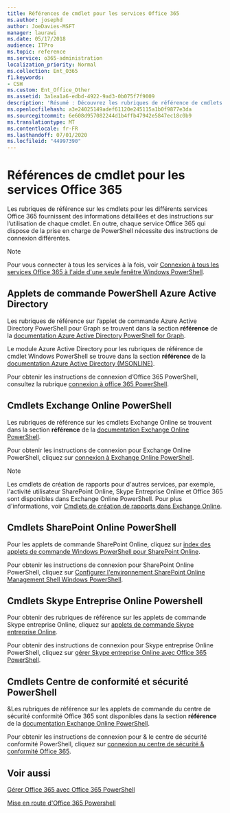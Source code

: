 ```yaml
---
title: Références de cmdlet pour les services Office 365
ms.author: josephd
author: JoeDavies-MSFT
manager: laurawi
ms.date: 05/17/2018
audience: ITPro
ms.topic: reference
ms.service: o365-administration
localization_priority: Normal
ms.collection: Ent_O365
f1.keywords:
- CSH
ms.custom: Ent_Office_Other
ms.assetid: 3a1ea1a6-edbd-4922-9ad3-0b075f7f9009
description: 'Résumé : Découvrez les rubriques de référence de cmdlets PowerShell Office 365 pour Azure Active Directory, Exchange Online, SharePoint Online, Skype entreprise Online et la sécurité & la conformité.'
ms.openlocfilehash: a3e24025149adef61120e245115a1b0f9877e3da
ms.sourcegitcommit: 6e608d957082244d1b4ffb47942e5847ec18c0b9
ms.translationtype: MT
ms.contentlocale: fr-FR
ms.lasthandoff: 07/01/2020
ms.locfileid: "44997390"
---
```

# <a name="cmdlet-references-for-office-365-services"></a>Références de cmdlet pour les services Office 365

Les rubriques de référence sur les cmdlets pour les différents services Office 365 fournissent des informations détaillées et des instructions sur l’utilisation de chaque cmdlet. En outre, chaque service Office 365 qui dispose de la prise en charge de PowerShell nécessite des instructions de connexion différentes.
  
> [!NOTE]
> Pour vous connecter à tous les services à la fois, voir [Connexion à tous les services Office 365 à l'aide d'une seule fenêtre Windows PowerShell](connect-to-all-office-365-services-in-a-single-windows-powershell-window.md). 
  
## <a name="azure-active-directory-powershell-cmdlets"></a>Applets de commande PowerShell Azure Active Directory

Les rubriques de référence sur l’applet de commande Azure Active Directory PowerShell pour Graph se trouvent dans la section **référence** de la [documentation Azure Active Directory PowerShell for Graph](https://docs.microsoft.com/powershell/azure/active-directory/install-adv2?view=azureadps-2.0).

Le module Azure Active Directory pour les rubriques de référence de cmdlet Windows PowerShell se trouve dans la section **référence** de la [documentation Azure Active Directory (MSONLINE)](https://docs.microsoft.com/powershell/azure/active-directory/overview?view=azureadps-1.0).

Pour obtenir les instructions de connexion d’Office 365 PowerShell, consultez la rubrique [connexion à office 365 PowerShell](connect-to-office-365-powershell.md).
  
## <a name="exchange-online-powershell-cmdlets"></a>Cmdlets Exchange Online PowerShell

Les rubriques de référence sur les cmdlets Exchange Online se trouvent dans la section **référence** de la [documentation Exchange Online PowerShell](https://docs.microsoft.com/powershell/exchange/exchange-online/exchange-online-powershell?view=exchange-ps).
  
Pour obtenir les instructions de connexion pour Exchange Online PowerShell, cliquez sur [connexion à Exchange Online PowerShell](https://go.microsoft.com/fwlink/p/?LinkId=396554).
  
> [!NOTE]
> Les cmdlets de création de rapports pour d'autres services, par exemple, l'activité utilisateur SharePoint Online, Skype Entreprise Online et Office 365 sont disponibles dans Exchange Online PowerShell. Pour plus d'informations, voir [Cmdlets de création de rapports dans Exchange Online](https://go.microsoft.com/fwlink/p/?LinkId=691595). 
  
## <a name="sharepoint-online-powershell-cmdlets"></a>Cmdlets SharePoint Online PowerShell

Pour les applets de commande SharePoint Online, cliquez sur [index des applets de commande Windows PowerShell pour SharePoint Online](https://go.microsoft.com/fwlink/p/?LinkId=691476).
  
Pour obtenir les instructions de connexion pour SharePoint Online PowerShell, cliquez sur [Configurer l'environnement SharePoint Online Management Shell Windows PowerShell](https://go.microsoft.com/fwlink/p/?LinkId=691603).
  
## <a name="skype-for-business-online-powershell-cmdlets"></a>Cmdlets Skype Entreprise Online Powershell

Pour obtenir des rubriques de référence sur les applets de commande Skype entreprise Online, cliquez sur [applets de commande Skype entreprise Online](https://technet.microsoft.com/library/mt228132.aspx).
  
Pour obtenir des instructions de connexion pour Skype entreprise Online PowerShell, cliquez sur [gérer Skype entreprise Online avec Office 365 PowerShell](manage-skype-for-business-online-with-office-365-powershell.md).

## <a name="security-amp-compliance-center-powershell-cmdlets"></a>Cmdlets Centre de conformité et sécurité PowerShell

&amp;Les rubriques de référence sur les applets de commande du centre de sécurité conformité Office 365 sont disponibles dans la section **référence** de la [documentation Exchange Online PowerShell](https://docs.microsoft.com/powershell/exchange/exchange-online/exchange-online-powershell?view=exchange-ps).
  
Pour obtenir les instructions de connexion pour &amp; le centre de sécurité conformité PowerShell, cliquez sur [connexion au centre de sécurité &amp; conformité Office 365](https://docs.microsoft.com/powershell/exchange/office-365-scc/connect-to-scc-powershell/connect-to-scc-powershell?view=exchange-ps).


  
## <a name="see-also"></a>Voir aussi

[Gérer Office 365 avec Office 365 PowerShell](manage-office-365-with-office-365-powershell.md)
  
[Mise en route d'Office 365 Powershell](getting-started-with-office-365-powershell.md)

